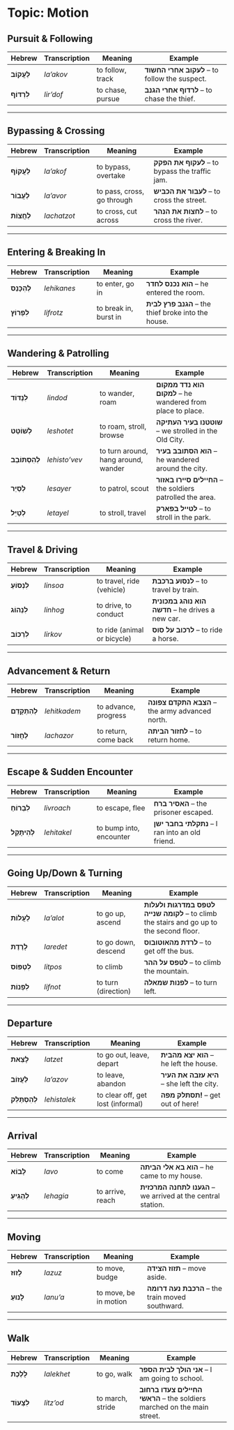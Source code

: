 # Topic: Motion

## Pursuit & Following

| **Hebrew**    | **Transcription** | **Meaning**      | **Example**                                   |
| ------------- | ----------------- | ---------------- | --------------------------------------------- |
| **לַעֲקוֹב**     | *la’akov*         | to follow, track | **לעקוב אחרי החשוד** – to follow the suspect. |
| **לִרְדּוֹף**     | *lir’dof*         | to chase, pursue | **לרדוף אחרי הגנב** – to chase the thief.     |

---

## Bypassing & Crossing

| **Hebrew**   | **Transcription** | **Meaning**                | **Example**                                    |
| ------------ | ----------------- | -------------------------- | ---------------------------------------------- |
| **לַעֲקוֹף** | *la’akof*         | to bypass, overtake        | **לעקוף את הפקק** – to bypass the traffic jam. |
| **לַעֲבוֹר** | *la’avor*         | to pass, cross, go through | **לעבור את הכביש** – to cross the street.      |
| **לַחֲצוֹת** | *lachatzot*       | to cross, cut across       | **לחצות את הנהר** – to cross the river.        |

---

## Entering & Breaking In

| **Hebrew**     | **Transcription** | **Meaning**           | **Example**                                         |
| -------------- | ----------------- | --------------------- | --------------------------------------------------- |
| **לְהִכָּנֵס**   | *lehikanes*       | to enter, go in       | **הוא נכנס לחדר** – he entered the room.            |
| **לִפְרוֹץ**   | *lifrotz*         | to break in, burst in | **הגנב פרץ לבית** – the thief broke into the house. |

---

## Wandering & Patrolling

| **Hebrew**        | **Transcription** | **Meaning**                         | **Example**                                                |
| ----------------- | ----------------- | ----------------------------------- | ---------------------------------------------------------- |
| **לִנְדּוֹד**     | *lindod*          | to wander, roam                     | **הוא נדד ממקום למקום** – he wandered from place to place. |
| **לְשׁוֹטֵט**     | *leshotet*        | to roam, stroll, browse             | **שוטטנו בעיר העתיקה** – we strolled in the Old City.      |
| **לְהִסְתּוֹבֵב**   | *lehisto’vev*     | to turn around, hang around, wander | **הוא הסתובב בעיר** – he wandered around the city.         |
| **לְסַיֵּר**      | *lesayer*         | to patrol, scout                    | **החיילים סיירו באזור** – the soldiers patrolled the area. |
| **לְטַיֵּל**      | *letayel*         | to stroll, travel                   | **לטייל בפארק** – to stroll in the park.                   |

---

## Travel & Driving

| **Hebrew**    | **Transcription** | **Meaning**          | **Example**                                      |
| ------------- | ----------------- | -------------------- | ------------------------------------------------ |
| **לִנְסוֹעַ**    | *linsoa*          | to travel, ride (vehicle)    | **לנסוע ברכבת** – to travel by train.            |
| **לִנְהוֹג**    | *linhog*          | to drive, to conduct         | **הוא נוהג במכונית חדשה** – he drives a new car. |
| **לִרְכּוֹב**    | *lirkov*          | to ride (animal or bicycle)  | **לרכוב על סוס** – to ride a horse. |

---

## Advancement & Return

| **Hebrew**      | **Transcription** | **Meaning**          | **Example**                                     |
| --------------- | ----------------- | -------------------- | ----------------------------------------------- |
| **לְהִתְקָדֵם**   | *lehitkadem*         | to advance, progress | **הצבא התקדם צפונה** – the army advanced north. |
| **לַחֲזוֹר**    | *lachazor*           | to return, come back | **לחזור הביתה** – to return home.               |

---

## Escape & Sudden Encounter

| **Hebrew**      | **Transcription** | **Meaning**             | **Example**                                     |
| --------------- | ----------------- | ----------------------- | ----------------------------------------------- |
| **לִבְרוֹחַ**   | *livroach*            | to escape, flee         | **האסיר ברח** – the prisoner escaped.           |
| **לְהִיתָּקֵל**  | *lehitakel*           | to bump into, encounter | **נתקלתי בחבר ישן** – I ran into an old friend. |

---

## Going Up/Down & Turning

| **Hebrew**        | **Transcription** | **Meaning**                          | **Example**      |
| ----------------- | ----------------- | ------------------------------------ | ------------------ |
| **לַעֲלוֹת**      | *la’alot*         | to go up, ascend              | **לטפס במדרגות ולעלות לקומה שנייה** – to climb the stairs and go up to the second floor. |
| **לָרֶדֶת**       | *laredet*         | to go down, descend           | **לרדת מהאוטובוס** – to get off the bus.                                                 |
| **לִטְפּוֹס**      | *litpos*          | to climb                      | **לטפס על ההר** – to climb the mountain.                                                 |
| **לִפְנוֹת**      | *lifnot*          | to turn (direction)           | **לפנות שמאלה** – to turn left.                                                          |

---

## Departure

| **Hebrew**        | **Transcription** | **Meaning**                    | **Example**                                   |
| ----------------- | ----------------- | ------------------------------ | --------------------------------------------- |
| **לָצֵאת**         | *latzet*          | to go out, leave, depart           | **הוא יצא מהבית** – he left the house.     |
| **לַעֲזוֹב**        | *la’azov*         | to leave, abandon                  | **היא עזבה את העיר** – she left the city.  |
| **לְהִסְתַּלֵּק**       | *lehistalek*      | to clear off, get lost (informal)  | **תסתלק מפה!** – get out of here!          |

---

## Arrival

| **Hebrew**     | **Transcription** | **Meaning**           | **Example**                                                  |
| -------------- | ----------------- | --------------------- | ------------------------------------------------------------ |
| **לָבוֹא**       | *lavo*            | to come               | **הוא בא אלי הביתה** – he came to my house.                  |
| **לְהַגִּיעַ**      | *lehagia*         | to arrive, reach      | **הגענו לתחנה המרכזית** – we arrived at the central station. |

---

## Moving

| **Hebrew**  | **Transcription** | **Meaning**                | **Example**                                      |
| ----------- | ----------------- | -------------------------- | ------------------------------------------------ |
| **לָזוּז**    | *lazuz*           | to move, budge         | **תזוז הצידה** – move aside.                     |
| **לָנוּעַ**    | *lanu’a*          | to move, be in motion  | **הרכבת נעה דרומה** – the train moved southward. |

---

## Walk

| **Hebrew**   | **Transcription** | **Meaning**           | **Example**                                                             |
| ------------ | ----------------- | --------------------- | ----------------------------------------------------------------------- |
| **לָלֶכֶת**     | *lalekhet*        | to go, walk      |  **אני הולך לבית הספר** – I am going to school.                          |
| **לִצְעוֹד**    | *litz’od*         | to march, stride |  **החיילים צעדו ברחוב הראשי** – the soldiers marched on the main street. |
